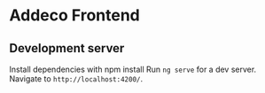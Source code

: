 # Addeco Frontend

## Development server

Install dependencies with npm install
Run `ng serve` for a dev server. Navigate to `http://localhost:4200/`. 




